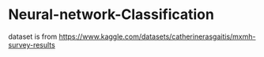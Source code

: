 # Neural-network-Classification

dataset is from https://www.kaggle.com/datasets/catherinerasgaitis/mxmh-survey-results
